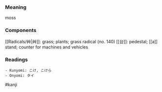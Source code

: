 ### Meaning

moss

### Components

[[Radicals/艸|艸]]: grass; plants; grass radical (no. 140) [[台]]: pedestal; [[a]] stand; counter for machines and vehicles

### Readings

```
- Kunyomi: こけ, こけら
- Onyomi: タイ
```

#kanji